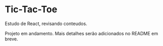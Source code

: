 # Tic-Tac-Toe

Estudo de React, revisando conteudos.

Projeto em andamento. Mais detalhes serão adicionados no README em breve.

